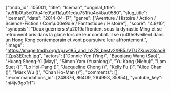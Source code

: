 {"tmdb_id": 105001, "title": "Iceman", "original_title": "\u51b0\u5c01\u4fe0\uff1a\u91cd\u751f\u4e4b\u9580", "slug_title": "iceman", "date": "2014-04-17", "genre": ["Aventure / Histoire / Action / Science-Fiction / Com\u00e9die / Fantastique / Histoire"], "score": "4.9/10", "synopsis": "Deux guerriers s\u2019affrontent sous la dynastie Ming et se retrouvent pris dans la glace lors de leur combat. Il se r\u00e9veillent dans un Hong Kong contemporain et vont poursuivre leur affrontement.", "image": "https://image.tmdb.org/t/p/w185_and_h278_bestv2/9B5JVTUZXuwz3caoBTZps3E0reh.jpg", "actors": ["Donnie Yen (Ying)", "Baoqiang Wang (Sao)", "Huang Sheng-Yi (May)", "Simon Yam (Yuanlong)", "Yu Kang (Niehu)", "Lam Suet ()", "Lo Hoi-Pang ()", "Jacqueline Chong ()", "Kelly Fu ()", "Alice Chan ()", "Mark Wu ()", "Chan Ho-Man ()"], "comments": [], "recommandations_id": [248376, 86409, 294993, 35854], "youtube_key": "ni4jv9goTrI"}
